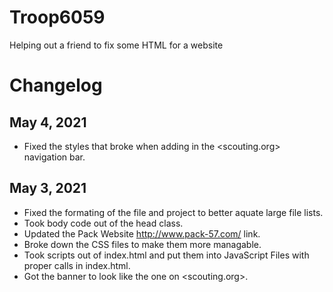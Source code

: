 # Troop6059
Helping out a friend to fix some HTML for a website

# Changelog
## May 4, 2021
  - Fixed the styles that broke when adding in the <scouting.org> navigation bar.

## May 3, 2021
  - Fixed the formating of the file and project to better aquate large file lists.
  - Took body code out of the head class.
  - Updated the Pack Website <http://www.pack-57.com/> link.
  - Broke down the CSS files to make them more managable.
  - Took scripts out of index.html and put them into JavaScript Files with proper calls in index.html.
  - Got the banner to look like the one on <scouting.org>.

